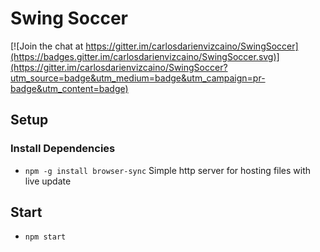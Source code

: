 # Swing Soccer

[![Join the chat at https://gitter.im/carlosdarienvizcaino/SwingSoccer](https://badges.gitter.im/carlosdarienvizcaino/SwingSoccer.svg)](https://gitter.im/carlosdarienvizcaino/SwingSoccer?utm_source=badge&utm_medium=badge&utm_campaign=pr-badge&utm_content=badge)

## Setup
### Install Dependencies
- `npm -g install browser-sync` Simple http server for hosting files with live update

## Start
- `npm start`
